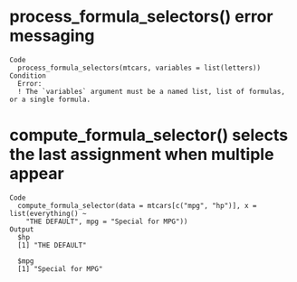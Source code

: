 # process_formula_selectors() error messaging

    Code
      process_formula_selectors(mtcars, variables = list(letters))
    Condition
      Error:
      ! The `variables` argument must be a named list, list of formulas, or a single formula.

# compute_formula_selector() selects the last assignment when multiple appear

    Code
      compute_formula_selector(data = mtcars[c("mpg", "hp")], x = list(everything() ~
        "THE DEFAULT", mpg = "Special for MPG"))
    Output
      $hp
      [1] "THE DEFAULT"
      
      $mpg
      [1] "Special for MPG"
      

